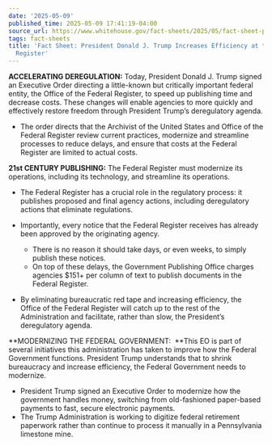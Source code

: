 ```yaml
---
date: '2025-05-09'
published_time: 2025-05-09 17:41:19-04:00
source_url: https://www.whitehouse.gov/fact-sheets/2025/05/fact-sheet-president-donald-j-trump-increases-efficiency-at-the-federal-register/
tags: fact-sheets
title: 'Fact Sheet: President Donald J. Trump Increases Efficiency at the Federal
  Register'
---
```

 
**ACCELERATING DEREGULATION:** Today, President Donald J. Trump signed
an Executive Order directing a little-known but critically important
federal entity, the Office of the Federal Register, to speed up
publishing time and decrease costs. These changes will enable agencies
to more quickly and effectively restore freedom through President
Trump’s deregulatory agenda.

-   The order directs that the Archivist of the United States and Office
    of the Federal Register review current practices, modernize and
    streamline processes to reduce delays, and ensure that costs at the
    Federal Register are limited to actual costs.

**21st CENTURY PUBLISHING:** The Federal Register must modernize its
operations, including its technology, and streamline its operations.

-   The Federal Register has a crucial role in the regulatory process:
    it publishes proposed and final agency actions, including
    deregulatory actions that eliminate regulations.
-   Importantly, every notice that the Federal Register receives has
    already been approved by the originating agency.
    -   There is no reason it should take days, or even weeks, to simply
        publish these notices.

    <!-- -->

    -   On top of these delays, the Government Publishing Office charges
        agencies $151+ per column of text to publish documents in the
        Federal Register.
-   By eliminating bureaucratic red tape and increasing efficiency, the
    Office of the Federal Register will catch up to the rest of the
    Administration and facilitate, rather than slow, the President’s
    deregulatory agenda.

**MODERNIZING THE FEDERAL GOVERNMENT:  **This EO is part of several
initiatives this administration has taken to improve how the Federal
Government functions. President Trump understands that to shrink
bureaucracy and increase efficiency, the Federal Government needs to
modernize.

-   President Trump signed an Executive Order to modernize how the
    government handles money, switching from old-fashioned paper-based
    payments to fast, secure electronic payments.
-   The Trump Administration is working to digitize federal retirement
    paperwork rather than continue to process it manually in a
    Pennsylvania limestone mine.
